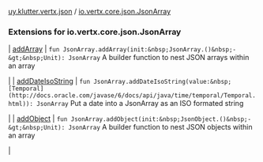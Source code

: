 [uy.klutter.vertx.json](../index.md) / [io.vertx.core.json.JsonArray](.)


### Extensions for io.vertx.core.json.JsonArray


| [addArray](add-array.md) | `fun JsonArray.addArray(init:&nbsp;JsonArray.()&nbsp;-&gt;&nbsp;Unit): JsonArray`
A builder function to nest JSON arrays within an array

 |
| [addDateIsoString](add-date-iso-string.md) | `fun JsonArray.addDateIsoString(value:&nbsp;[Temporal](http://docs.oracle.com/javase/6/docs/api/java/time/temporal/Temporal.html)): JsonArray`
Put a date into a JsonArray as an ISO formated string

 |
| [addObject](add-object.md) | `fun JsonArray.addObject(init:&nbsp;JsonObject.()&nbsp;-&gt;&nbsp;Unit): JsonArray`
A builder function to nest JSON objects within an array

 |

